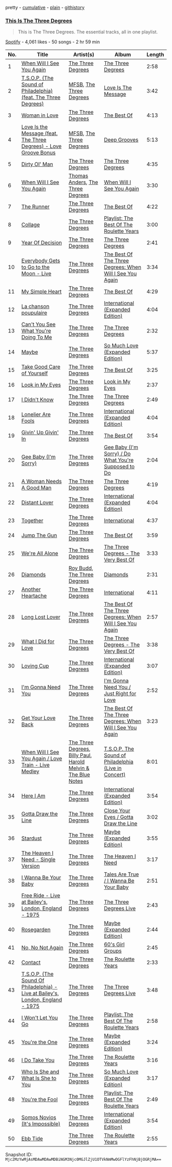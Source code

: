 pretty - [cumulative](/playlists/cumulative/37i9dQZF1DZ06evO1trEdl.md) - [plain](/playlists/plain/37i9dQZF1DZ06evO1trEdl) - [githistory](https://github.githistory.xyz/mackorone/spotify-playlist-archive/blob/main/playlists/plain/37i9dQZF1DZ06evO1trEdl)

### [This Is The Three Degrees](https://open.spotify.com/playlist/37i9dQZF1DZ06evO1trEdl)

> This is The Three Degrees\. The essential tracks, all in one playlist.

[Spotify](https://open.spotify.com/user/spotify) - 4,061 likes - 50 songs - 2 hr 59 min

| No. | Title | Artist(s) | Album | Length |
|---|---|---|---|---|
| 1 | [When Will I See You Again](https://open.spotify.com/track/02srSkeu2pzybuVr2B9TJm) | [The Three Degrees](https://open.spotify.com/artist/2zpFG5cvw00QmrYTUsjApa) | [The Three Degrees](https://open.spotify.com/album/348rR3bK4ypUS5MF2aIetX) | 2:58 |
| 2 | [T.S.O.P\. \(The Sound of Philadelphia\) \(feat\. The Three Degrees\)](https://open.spotify.com/track/7kllQQPam6HumbUCIPSvHJ) | [MFSB](https://open.spotify.com/artist/2mknvtcck8i82nKxDPDibv), [The Three Degrees](https://open.spotify.com/artist/2zpFG5cvw00QmrYTUsjApa) | [Love Is The Message](https://open.spotify.com/album/6x6beV2H3fTTL2ovxA3iVQ) | 3:42 |
| 3 | [Woman in Love](https://open.spotify.com/track/4r6kWCkQEI5Ef3LQCu5zoV) | [The Three Degrees](https://open.spotify.com/artist/2zpFG5cvw00QmrYTUsjApa) | [The Best Of](https://open.spotify.com/album/4URmx7IbGKCfW5eXWC5zfG) | 4:13 |
| 4 | [Love Is the Message \(feat\. The Three Degrees\) \- Love Groove Bonus](https://open.spotify.com/track/3rwrt4Ks6N6EWIfjfIfLAP) | [MFSB](https://open.spotify.com/artist/2mknvtcck8i82nKxDPDibv), [The Three Degrees](https://open.spotify.com/artist/2zpFG5cvw00QmrYTUsjApa) | [Deep Grooves](https://open.spotify.com/album/4YmLFWoRJ18TSlw7ROIPIf) | 5:13 |
| 5 | [Dirty Ol' Man](https://open.spotify.com/track/2svNxzjcNhy1U9JhaxAaQa) | [The Three Degrees](https://open.spotify.com/artist/2zpFG5cvw00QmrYTUsjApa) | [The Three Degrees](https://open.spotify.com/album/348rR3bK4ypUS5MF2aIetX) | 4:35 |
| 6 | [When Will I See You Again](https://open.spotify.com/track/4euw74YAO8Q0dsOClYq0cM) | [Thomas Anders](https://open.spotify.com/artist/5YST2BJLoQVVhyXoZfbCZ0), [The Three Degrees](https://open.spotify.com/artist/2zpFG5cvw00QmrYTUsjApa) | [When Will I See You Again](https://open.spotify.com/album/0KAz7SC26vWkTyllKBC239) | 3:30 |
| 7 | [The Runner](https://open.spotify.com/track/1SjVF6AcCFamuErMWI7GQz) | [The Three Degrees](https://open.spotify.com/artist/2zpFG5cvw00QmrYTUsjApa) | [The Best Of](https://open.spotify.com/album/4URmx7IbGKCfW5eXWC5zfG) | 4:22 |
| 8 | [Collage](https://open.spotify.com/track/6AI9Z7xC2Gf9kaIdx6lqD0) | [The Three Degrees](https://open.spotify.com/artist/2zpFG5cvw00QmrYTUsjApa) | [Playlist: The Best Of The Roulette Years](https://open.spotify.com/album/6XpWAy4yKqmaopZL0xeb15) | 3:00 |
| 9 | [Year Of Decision](https://open.spotify.com/track/3DtoTiWTr4i11DkINqwhoh) | [The Three Degrees](https://open.spotify.com/artist/2zpFG5cvw00QmrYTUsjApa) | [The Three Degrees](https://open.spotify.com/album/348rR3bK4ypUS5MF2aIetX) | 2:41 |
| 10 | [Everybody Gets to Go to the Moon \- Live](https://open.spotify.com/track/3Uzj51MegrbwSZg9hBFfpX) | [The Three Degrees](https://open.spotify.com/artist/2zpFG5cvw00QmrYTUsjApa) | [The Best Of The Three Degrees: When Will I See You Again](https://open.spotify.com/album/0GO4Ee0UN5cyB1FnWPfOzz) | 3:34 |
| 11 | [My Simple Heart](https://open.spotify.com/track/1DPxZZCpNJ0zbgrvVZ4Ni4) | [The Three Degrees](https://open.spotify.com/artist/2zpFG5cvw00QmrYTUsjApa) | [The Best Of](https://open.spotify.com/album/4URmx7IbGKCfW5eXWC5zfG) | 4:29 |
| 12 | [La chanson poupulaire](https://open.spotify.com/track/42qwcVwoXW3rQgQS4BxgkQ) | [The Three Degrees](https://open.spotify.com/artist/2zpFG5cvw00QmrYTUsjApa) | [International \(Expanded Edition\)](https://open.spotify.com/album/6tu9mnYgTCsVpyqWUd6YFG) | 4:04 |
| 13 | [Can't You See What You're Doing To Me](https://open.spotify.com/track/7esa3lQi1Ixu8kK2lGF8YB) | [The Three Degrees](https://open.spotify.com/artist/2zpFG5cvw00QmrYTUsjApa) | [The Three Degrees](https://open.spotify.com/album/348rR3bK4ypUS5MF2aIetX) | 2:32 |
| 14 | [Maybe](https://open.spotify.com/track/2VJUb4hrOmugyRDMOJbkEK) | [The Three Degrees](https://open.spotify.com/artist/2zpFG5cvw00QmrYTUsjApa) | [So Much Love \(Expanded Edition\)](https://open.spotify.com/album/7v5XgVfc4BOl7nK1AZMS9U) | 5:37 |
| 15 | [Take Good Care of Yourself](https://open.spotify.com/track/5fVF22MwGwAiRBbuMDJf1u) | [The Three Degrees](https://open.spotify.com/artist/2zpFG5cvw00QmrYTUsjApa) | [The Best Of](https://open.spotify.com/album/4URmx7IbGKCfW5eXWC5zfG) | 3:25 |
| 16 | [Look in My Eyes](https://open.spotify.com/track/701vVe5HF9Sg5qe4hfiqOv) | [The Three Degrees](https://open.spotify.com/artist/2zpFG5cvw00QmrYTUsjApa) | [Look in My Eyes](https://open.spotify.com/album/6Sydd3h4gSqbEZPwrGzmSv) | 2:37 |
| 17 | [I Didn't Know](https://open.spotify.com/track/21Y28bL36SaVy1tRc6KATk) | [The Three Degrees](https://open.spotify.com/artist/2zpFG5cvw00QmrYTUsjApa) | [The Three Degrees](https://open.spotify.com/album/348rR3bK4ypUS5MF2aIetX) | 2:49 |
| 18 | [Lonelier Are Fools](https://open.spotify.com/track/7LDmwfODaICK03XxOZri6L) | [The Three Degrees](https://open.spotify.com/artist/2zpFG5cvw00QmrYTUsjApa) | [International \(Expanded Edition\)](https://open.spotify.com/album/6tu9mnYgTCsVpyqWUd6YFG) | 4:04 |
| 19 | [Givin' Up Givin' In](https://open.spotify.com/track/69F4BXLcsrlHg2s2mViAfG) | [The Three Degrees](https://open.spotify.com/artist/2zpFG5cvw00QmrYTUsjApa) | [The Best Of](https://open.spotify.com/album/4URmx7IbGKCfW5eXWC5zfG) | 3:54 |
| 20 | [Gee Baby \(I'm Sorry\)](https://open.spotify.com/track/5jCUuFAc348edhtmHBBbtr) | [The Three Degrees](https://open.spotify.com/artist/2zpFG5cvw00QmrYTUsjApa) | [Gee Baby \(I'm Sorry\) / Do What You're Supposed to Do](https://open.spotify.com/album/1RF9jf8VW7R8nbQkzKxKbT) | 2:04 |
| 21 | [A Woman Needs A Good Man](https://open.spotify.com/track/6WOGuewVo54QJIGsXDxjo9) | [The Three Degrees](https://open.spotify.com/artist/2zpFG5cvw00QmrYTUsjApa) | [The Three Degrees](https://open.spotify.com/album/348rR3bK4ypUS5MF2aIetX) | 4:19 |
| 22 | [Distant Lover](https://open.spotify.com/track/4vDVb41r0ihsr6SrPuRvt8) | [The Three Degrees](https://open.spotify.com/artist/2zpFG5cvw00QmrYTUsjApa) | [International \(Expanded Edition\)](https://open.spotify.com/album/6tu9mnYgTCsVpyqWUd6YFG) | 4:04 |
| 23 | [Together](https://open.spotify.com/track/0KXFMaPm7rgqv7vXwBGMTZ) | [The Three Degrees](https://open.spotify.com/artist/2zpFG5cvw00QmrYTUsjApa) | [International](https://open.spotify.com/album/1iYIS3Gf48EDrGxU7Uif3G) | 4:37 |
| 24 | [Jump The Gun](https://open.spotify.com/track/74HHvkOUslEi5ra2hifet1) | [The Three Degrees](https://open.spotify.com/artist/2zpFG5cvw00QmrYTUsjApa) | [The Best Of](https://open.spotify.com/album/4URmx7IbGKCfW5eXWC5zfG) | 3:59 |
| 25 | [We're All Alone](https://open.spotify.com/track/4hua7kkNIxSudKIxRmDk5n) | [The Three Degrees](https://open.spotify.com/artist/2zpFG5cvw00QmrYTUsjApa) | [The Three Degrees \- The Very Best Of](https://open.spotify.com/album/6q15LPZbFU3wOVF35S6c2l) | 3:33 |
| 26 | [Diamonds](https://open.spotify.com/track/1qzZUUlJsvDJ10QvzcO304) | [Roy Budd](https://open.spotify.com/artist/0yPP8GIZsbFkusNITNQSvV), [The Three Degrees](https://open.spotify.com/artist/2zpFG5cvw00QmrYTUsjApa) | [Diamonds](https://open.spotify.com/album/1K9wTEOi8UIexEIng4i4Ez) | 2:31 |
| 27 | [Another Heartache](https://open.spotify.com/track/5EBOybVHa8xRsFYqZtOfQU) | [The Three Degrees](https://open.spotify.com/artist/2zpFG5cvw00QmrYTUsjApa) | [International](https://open.spotify.com/album/1iYIS3Gf48EDrGxU7Uif3G) | 4:11 |
| 28 | [Long Lost Lover](https://open.spotify.com/track/6NUvRBMnhKax5XvI2I4a62) | [The Three Degrees](https://open.spotify.com/artist/2zpFG5cvw00QmrYTUsjApa) | [The Best Of The Three Degrees: When Will I See You Again](https://open.spotify.com/album/0GO4Ee0UN5cyB1FnWPfOzz) | 2:57 |
| 29 | [What I Did for Love](https://open.spotify.com/track/5ivPBMpp37NridLZrQDwsx) | [The Three Degrees](https://open.spotify.com/artist/2zpFG5cvw00QmrYTUsjApa) | [The Three Degrees \- The Very Best Of](https://open.spotify.com/album/6q15LPZbFU3wOVF35S6c2l) | 3:38 |
| 30 | [Loving Cup](https://open.spotify.com/track/5hImvsNPGEM72BKhwm5Scu) | [The Three Degrees](https://open.spotify.com/artist/2zpFG5cvw00QmrYTUsjApa) | [International \(Expanded Edition\)](https://open.spotify.com/album/6tu9mnYgTCsVpyqWUd6YFG) | 3:07 |
| 31 | [I'm Gonna Need You](https://open.spotify.com/track/1PEscRoDcbLjlLHqIYkynY) | [The Three Degrees](https://open.spotify.com/artist/2zpFG5cvw00QmrYTUsjApa) | [I'm Gonna Need You / Just Right for Love](https://open.spotify.com/album/37upZER0zdrc3EUCOlV2zR) | 2:52 |
| 32 | [Get Your Love Back](https://open.spotify.com/track/5sgrsPuLZZrUn9g2tGESRp) | [The Three Degrees](https://open.spotify.com/artist/2zpFG5cvw00QmrYTUsjApa) | [The Best Of The Three Degrees: When Will I See You Again](https://open.spotify.com/album/0GO4Ee0UN5cyB1FnWPfOzz) | 3:23 |
| 33 | [When Will I See You Again / Love Train \- Live Medley](https://open.spotify.com/track/6s59Mq2boCny0IIFPinPxT) | [The Three Degrees](https://open.spotify.com/artist/2zpFG5cvw00QmrYTUsjApa), [Billy Paul](https://open.spotify.com/artist/187xgSpsFH8mMbAcoCW0zE), [Harold Melvin & The Blue Notes](https://open.spotify.com/artist/438JBZR1AR0l04AzcYW9gy) | [T.S.O.P\. The Sound of Philadelphia \(Live in Concert\)](https://open.spotify.com/album/53dg6uhcVd1YFB5LPUh8mr) | 8:01 |
| 34 | [Here I Am](https://open.spotify.com/track/1aXaf5rZY2Me4cF9A8nREf) | [The Three Degrees](https://open.spotify.com/artist/2zpFG5cvw00QmrYTUsjApa) | [International \(Expanded Edition\)](https://open.spotify.com/album/6tu9mnYgTCsVpyqWUd6YFG) | 3:54 |
| 35 | [Gotta Draw the Line](https://open.spotify.com/track/7HNVtnLuq2lmKMPB9kFj1A) | [The Three Degrees](https://open.spotify.com/artist/2zpFG5cvw00QmrYTUsjApa) | [Close Your Eyes / Gotta Draw the Line](https://open.spotify.com/album/4SkEdHeraLeqe5stv41pq9) | 3:02 |
| 36 | [Stardust](https://open.spotify.com/track/0k3vepSPhJwO27fWndRT3r) | [The Three Degrees](https://open.spotify.com/artist/2zpFG5cvw00QmrYTUsjApa) | [Maybe \(Expanded Edition\)](https://open.spotify.com/album/0MTZS4VSddcWovq3OKLGit) | 3:55 |
| 37 | [The Heaven I Need \- Single Version](https://open.spotify.com/track/3XjxAp2oPICHJTXUDTga2f) | [The Three Degrees](https://open.spotify.com/artist/2zpFG5cvw00QmrYTUsjApa) | [The Heaven I Need](https://open.spotify.com/album/5BrtfX0BIYysyPYyfDEA7J) | 3:17 |
| 38 | [I Wanna Be Your Baby](https://open.spotify.com/track/7jyu10lLeLdV1dWtFmn9Yw) | [The Three Degrees](https://open.spotify.com/artist/2zpFG5cvw00QmrYTUsjApa) | [Tales Are True / I Wanna Be Your Baby](https://open.spotify.com/album/5m0vIwKgbBqhDKQ1s3yeiW) | 2:51 |
| 39 | [Free Ride \- Live at Bailey's, London, England \- 1975](https://open.spotify.com/track/6p31MRw6SHnG4B2FOV8I0Z) | [The Three Degrees](https://open.spotify.com/artist/2zpFG5cvw00QmrYTUsjApa) | [The Three Degrees Live](https://open.spotify.com/album/793TTHJPK3W7Np8E2Duufl) | 2:43 |
| 40 | [Rosegarden](https://open.spotify.com/track/49ur3xQPESQgKruXyF8Xec) | [The Three Degrees](https://open.spotify.com/artist/2zpFG5cvw00QmrYTUsjApa) | [Maybe \(Expanded Edition\)](https://open.spotify.com/album/0MTZS4VSddcWovq3OKLGit) | 2:44 |
| 41 | [No, No Not Again](https://open.spotify.com/track/48uOmFxgtnZtWkM1at2K4r) | [The Three Degrees](https://open.spotify.com/artist/2zpFG5cvw00QmrYTUsjApa) | [60's Girl Groups](https://open.spotify.com/album/1zEQQZpalmUYtDhd2WcxbP) | 2:45 |
| 42 | [Contact](https://open.spotify.com/track/1syKOhyz2yaSD6mAiBqJZY) | [The Three Degrees](https://open.spotify.com/artist/2zpFG5cvw00QmrYTUsjApa) | [The Roulette Years](https://open.spotify.com/album/667tnH3Cg2vRbXoBbzE0t1) | 2:33 |
| 43 | [T.S.O.P\. \(The Sound Of Philadelphia\) \- Live at Bailey's, London, England \- 1975](https://open.spotify.com/track/45zlvuzYYe5jcG8VX9XXEZ) | [The Three Degrees](https://open.spotify.com/artist/2zpFG5cvw00QmrYTUsjApa) | [The Three Degrees Live](https://open.spotify.com/album/793TTHJPK3W7Np8E2Duufl) | 3:48 |
| 44 | [I Won't Let You Go](https://open.spotify.com/track/0EDADfWHwCXlZDETMCBW3m) | [The Three Degrees](https://open.spotify.com/artist/2zpFG5cvw00QmrYTUsjApa) | [Playlist: The Best Of The Roulette Years](https://open.spotify.com/album/6XpWAy4yKqmaopZL0xeb15) | 2:58 |
| 45 | [You're the One](https://open.spotify.com/track/7F6kaO0Bp9uKefViCZGiP4) | [The Three Degrees](https://open.spotify.com/artist/2zpFG5cvw00QmrYTUsjApa) | [Maybe \(Expanded Edition\)](https://open.spotify.com/album/0MTZS4VSddcWovq3OKLGit) | 3:24 |
| 46 | [I Do Take You](https://open.spotify.com/track/0qxo60yGHQWWROmJXvcSCy) | [The Three Degrees](https://open.spotify.com/artist/2zpFG5cvw00QmrYTUsjApa) | [The Roulette Years](https://open.spotify.com/album/667tnH3Cg2vRbXoBbzE0t1) | 3:16 |
| 47 | [Who Is She and What Is She to You](https://open.spotify.com/track/5pzpxn3XvxtVeCNSBm8zys) | [The Three Degrees](https://open.spotify.com/artist/2zpFG5cvw00QmrYTUsjApa) | [So Much Love \(Expanded Edition\)](https://open.spotify.com/album/7v5XgVfc4BOl7nK1AZMS9U) | 3:17 |
| 48 | [You're the Fool](https://open.spotify.com/track/0Gvcv8098ht4cz0gZTqrc5) | [The Three Degrees](https://open.spotify.com/artist/2zpFG5cvw00QmrYTUsjApa) | [Playlist: The Best Of The Roulette Years](https://open.spotify.com/album/6XpWAy4yKqmaopZL0xeb15) | 2:49 |
| 49 | [Somos Novios \(It's Impossible\)](https://open.spotify.com/track/0Q2mrQB3vbLN1cr22NOOf6) | [The Three Degrees](https://open.spotify.com/artist/2zpFG5cvw00QmrYTUsjApa) | [International \(Expanded Edition\)](https://open.spotify.com/album/6tu9mnYgTCsVpyqWUd6YFG) | 3:54 |
| 50 | [Ebb Tide](https://open.spotify.com/track/75AkMaqnHPuRjjung1wpxw) | [The Three Degrees](https://open.spotify.com/artist/2zpFG5cvw00QmrYTUsjApa) | [The Roulette Years](https://open.spotify.com/album/667tnH3Cg2vRbXoBbzE0t1) | 2:55 |

Snapshot ID: `Mjc2MzYwMjAsMDAwMDAwMDBiNGM3Njc0MGJlZjU1OTVkNmMwOGFlYzFhNjBjOGRjMA==`
